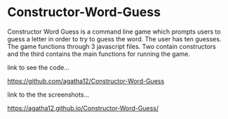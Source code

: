 # Constructor-Word-Guess 

Constructor Word Guess is a command line game which prompts users to guess a letter in order to try to guess the word. The user has ten guesses. The game functions through 3 javascript files. Two contain constructors and the third contains the main functions for running the game. 

link to see the code...

https://github.com/agatha12/Constructor-Word-Guess

link to the the screenshots...

https://agatha12.github.io/Constructor-Word-Guess/